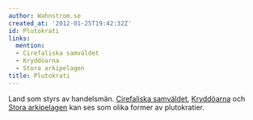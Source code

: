 ```yaml
---
author: Wahnstrom.se
created_at: '2012-01-25T19:42:32Z'
id: Plutokrati
links:
  mention:
  - Cirefaliska samväldet
  - Kryddöarna
  - Stora arkipelagen
title: Plutokrati
---
```


Land som styrs av handelsmän. [Cirefaliska samväldet], [Kryddöarna] och [Stora arkipelagen] kan ses
som olika former av plutokratier.

  [Cirefaliska samväldet]: Cirefaliska_samväldet
  [Kryddöarna]: Kryddöarna
  [Stora arkipelagen]: Stora_arkipelagen